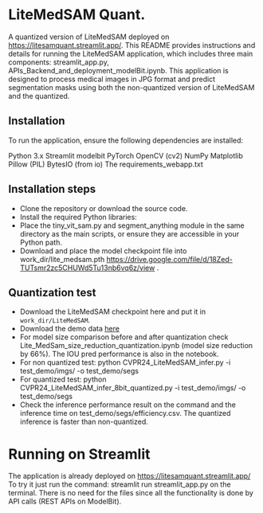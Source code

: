 # LiteMedSAM Quant.

A quantized version of LiteMedSAM deployed on https://litesamquant.streamlit.app/. This README provides instructions and details for running the LiteMedSAM application, which includes three main components: streamlit_app.py, APIs_Backend_and_deployment_modelBit.ipynb. This application is designed to process medical images in JPG format and predict segmentation masks using both the non-quantized version of LiteMedSAM and the quantized. 


## Installation
To run the application, ensure the following dependencies are installed:

Python 3.x
Streamlit
modelbit
PyTorch
OpenCV (cv2)
NumPy
Matplotlib
Pillow (PIL)
BytesIO (from io)
The requirements_webapp.txt

## Installation steps

- Clone the repository or download the source code.
- Install the required Python libraries:
- Place the tiny_vit_sam.py and segment_anything module in the same directory as the main scripts, or ensure they are accessible in your Python path.
- Download and place the model checkpoint file into work_dir/lite_medsam.pth https://drive.google.com/file/d/18Zed-TUTsmr2zc5CHUWd5Tu13nb6vq6z/view .

## Quantization test

- Download the LiteMedSAM checkpoint here and put it in `work_dir/LiteMedSAM`.
- Download the demo data [here](https://drive.google.com/drive/folders/1t3Rs9QbfGSEv2fIFlk8vi7jc0SclD1cq?usp=sharing)
- For model size comparison before and after quantization check Lite_MedSam_size_reduction_quantization.ipynb (model size reduction by 66%). The IOU pred performance is also in the notebook.
- For non quantized test: python CVPR24_LiteMedSAM_infer.py -i test_demo/imgs/ -o test_demo/segs
- For quantized test: python CVPR24_LiteMedSAM_infer_8bit_quantized.py -i test_demo/imgs/ -o test_demo/segs
- Check the inference performance result on the command and the inference time on test_demo/segs/efficiency.csv. The quantized inference is faster than non-quantized.

# Running on Streamlit 
The application is already deployed on https://litesamquant.streamlit.app/
To try it just run the command: streamlit run streamlit_app.py on the terminal. There is no need for the files since all the functionality is done by API calls (REST APIs on ModelBit). 
